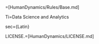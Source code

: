 =[HumanDynamics/Rules/Base.md]

Ti=Data Science and Analytics

sec={Latin}

LICENSE.=[HumanDynamics/LICENSE.md]
